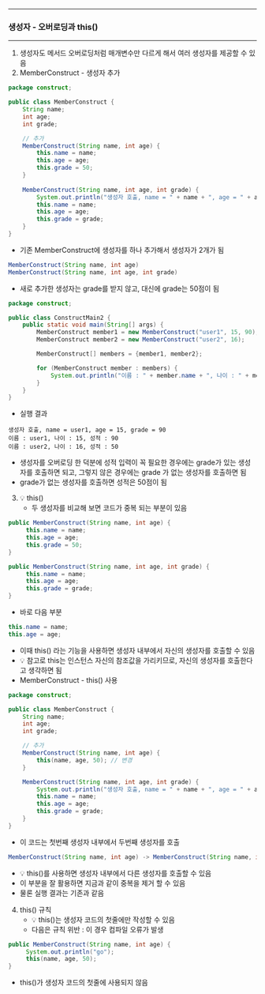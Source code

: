 -----
### 생성자 - 오버로딩과 this()
-----
1. 생성자도 메서드 오버로딩처럼 매개변수만 다르게 해서 여러 생성자를 제공할 수 있음
2. MemberConstruct - 생성자 추가
```java
package construct;

public class MemberConstruct {
    String name;
    int age;
    int grade;

    // 추가
    MemberConstruct(String name, int age) {
        this.name = name;
        this.age = age;
        this.grade = 50;
    }
    
    MemberConstruct(String name, int age, int grade) {
        System.out.println("생성자 호출, name = " + name + ", age = " + age + ", grade = " + grade);
        this.name = name;
        this.age = age;
        this.grade = grade;
    }
}
```
  - 기존 MemberConstruct에 생성자를 하나 추가해서 생성자가 2개가 됨
```java
MemberConstruct(String name, int age)
MemberConstruct(String name, int age, int grade)
```
  - 새로 추가한 생성자는 grade를 받지 않고, 대신에 grade는 50점이 됨
```java
package construct;

public class ConstructMain2 {
    public static void main(String[] args) {
        MemberConstruct member1 = new MemberConstruct("user1", 15, 90);
        MemberConstruct member2 = new MemberConstruct("user2", 16);

        MemberConstruct[] members = {member1, member2};

        for (MemberConstruct member : members) {
            System.out.println("이름 : " + member.name + ", 나이 : " + member.age + ", 성적 : " + member.grade);
        }
    }
}
```
  - 실행 결과
```
생성자 호출, name = user1, age = 15, grade = 90
이름 : user1, 나이 : 15, 성적 : 90
이름 : user2, 나이 : 16, 성적 : 50
```
  - 생성자를 오버로딩 한 덕분에 성적 입력이 꼭 필요한 경우에는 grade가 있는 생성자를 호출하면 되고, 그렇지 않은 경우에는 grade 가 없는 생성자를 호출하면 됨
  - grade가 없는 생성자를 호출하면 성적은 50점이 됨

3. 💡 this()
    - 두 생성자를 비교해 보면 코드가 중복 되는 부분이 있음
```java
public MemberConstruct(String name, int age) {
     this.name = name;
     this.age = age;
     this.grade = 50;
}
```
```java
public MemberConstruct(String name, int age, int grade) {
     this.name = name;
     this.age = age;
     this.grade = grade;
}
```

  - 바로 다음 부분
```java
this.name = name;
this.age = age;
```

   - 이때 this() 라는 기능을 사용하면 생성자 내부에서 자신의 생성자를 호출할 수 있음
   - 💡 참고로 this는 인스턴스 자신의 참조값을 가리키므로, 자신의 생성자를 호출한다고 생각하면 됨
   - MemberConstruct - this() 사용
```java
package construct;

public class MemberConstruct {
    String name;
    int age;
    int grade;

    // 추가
    MemberConstruct(String name, int age) {
        this(name, age, 50); // 변경
    }

    MemberConstruct(String name, int age, int grade) {
        System.out.println("생성자 호출, name = " + name + ", age = " + age + ", grade = " + grade);
        this.name = name;
        this.age = age;
        this.grade = grade;
    }
}
```
  - 이 코드는 첫번째 생성자 내부에서 두번째 생성자를 호출
```java
MemberConstruct(String name, int age) -> MemberConstruct(String name, int age, int grade)
```

   - 💡 this()를 사용하면 생성자 내부에서 다른 생성자를 호출할 수 있음
   - 이 부분을 잘 활용하면 지금과 같이 중복을 제거 할 수 있음
   - 물론 실행 결과는 기존과 같음

4. this() 규칙
   - 💡 this()는 생성자 코드의 첫줄에만 작성할 수 있음
   - 다음은 규칙 위반 : 이 경우 컴파일 오류가 발생
```java
public MemberConstruct(String name, int age) {
     System.out.println("go");
     this(name, age, 50);
}
```
   - this()가 생성자 코드의 첫줄에 사용되지 않음
